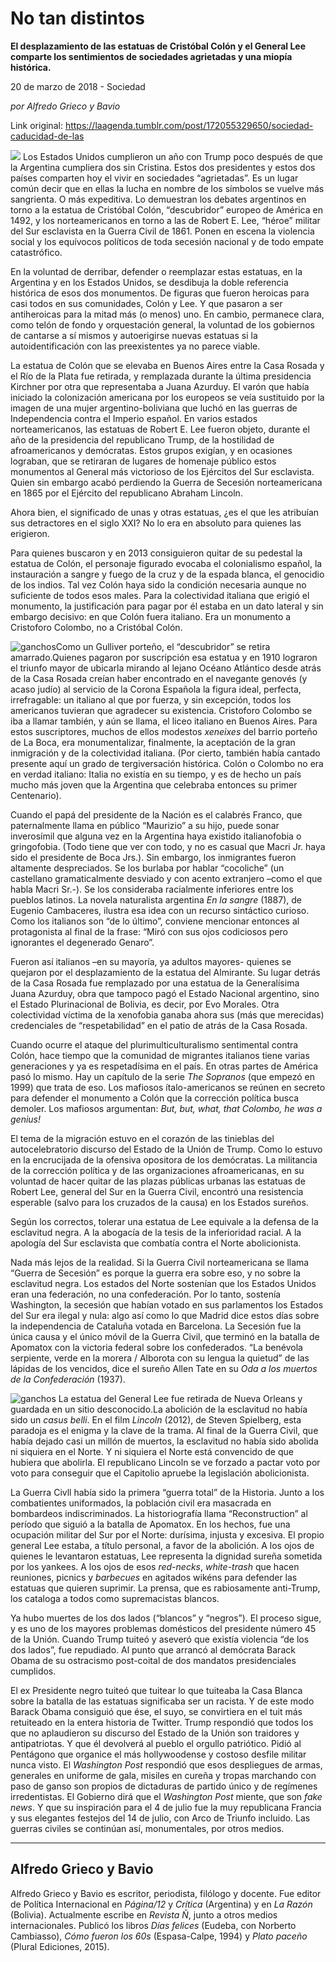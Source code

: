 # No tan distintos

**El desplazamiento de las estatuas de Cristóbal Colón y el General Lee comparte los sentimientos de sociedades agrietadas y una miopía histórica.**

20 de marzo de 2018 - Sociedad

_por Alfredo Grieco y Bavio_

Link original: https://laagenda.tumblr.com/post/172055329650/sociedad-caducidad-de-las

![](https://64.media.tumblr.com/3adad22317e4423589f6bbda55b2f745/tumblr_inline_pk0l7zCqDq1t6q87u_500.jpg)
Los Estados Unidos cumplieron un año con Trump poco después de que la Argentina cumpliera dos sin Cristina. Estos dos presidentes y estos dos países comparten hoy el vivir en sociedades “agrietadas”. Es un lugar común decir que en ellas la lucha en nombre de los símbolos se vuelve más sangrienta. O más expeditiva. Lo demuestran los debates argentinos en torno a la estatua de Cristóbal Colón, “descubridor” europeo de América en 1492, y los norteamericanos en torno a las de Robert E. Lee, “héroe” militar del Sur esclavista en la Guerra Civil de 1861. Ponen en escena la violencia social y los equívocos políticos de toda secesión nacional y de todo empate catastrófico. 

En la voluntad de derribar, defender o reemplazar estas estatuas, en la Argentina y en los Estados Unidos, se desdibuja la doble referencia histórica de esos dos monumentos. De figuras que fueron heroicas para casi todos en sus comunidades, Colón y Lee. Y que pasaron a ser antiheroicas para la mitad más (o menos) uno. En cambio, permanece clara, como telón de fondo y orquestación general, la voluntad de los gobiernos de cantarse a sí mismos y autoerigirse nuevas estatuas si la autoidentificación con las preexistentes ya no parece viable. 

La estatua de Colón que se elevaba en Buenos Aires entre la Casa Rosada y el Río de la Plata fue retirada, y remplazada durante la última presidencia Kirchner por otra que representaba a Juana Azurduy. El varón que había iniciado la colonización americana por los europeos se veía sustituido por la imagen de una mujer argentino-boliviana que luchó en las guerras de Independencia contra el Imperio español. En varios estados norteamericanos, las estatuas de Robert E. Lee fueron objeto, durante el año de la presidencia del republicano Trump, de la hostilidad de afroamericanos y demócratas. Estos grupos exigían, y en ocasiones lograban, que se retiraran de lugares de homenaje público estos monumentos al General más victorioso de los Ejércitos del Sur esclavista. Quien sin embargo acabó perdiendo la Guerra de Secesión norteamericana en 1865 por el Ejército del republicano Abraham Lincoln. 

Ahora bien, el significado de unas y otras estatuas, ¿es el que les atribuían sus detractores en el siglo XXI? No lo era en absoluto para quienes las erigieron. 

Para quienes buscaron y en 2013 consiguieron quitar de su pedestal la estatua de Colón, el personaje figurado evocaba el colonialismo español, la instauración a sangre y fuego de la cruz y de la espada blanca, el genocidio de los indios. Tal vez Colón haya sido la condición necesaria aunque no suficiente de todos esos males. Para la colectividad italiana que erigió el monumento, la justificación para pagar por él estaba en un dato lateral y sin embargo decisivo: en que Colón fuera italiano. Era un monumento a Cristoforo Colombo, no a Cristóbal Colón. 

![ganchos](https://64.media.tumblr.com/c587ad7ef3ae5645fe8727054c518593/tumblr_inline_pk0l7zRkHU1t6q87u_500.jpg)Como un Gulliver porteño, el “descubridor” se retira amarrado.Quienes pagaron por suscripción esa estatua y en 1910 lograron el triunfo mayor de ubicarla mirando al lejano Océano Atlántico desde atrás de la Casa Rosada creían haber encontrado en el navegante genovés (y acaso judío) al servicio de la Corona Española la figura ideal, perfecta, irrefragable: un italiano al que por fuerza, y sin excepción, todos los americanos tuvieran que agradecer su existencia. Cristoforo Colombo se iba a llamar también, y aún se llama, el liceo italiano en Buenos Aires. Para estos suscriptores, muchos de ellos modestos *xeneixes* del barrio porteño de La Boca, era monumentalizar, finalmente, la aceptación de la gran inmigración y de la colectividad italiana. (Por cierto, también había cantado presente aquí un grado de tergiversación histórica. Colón o Colombo no era en verdad italiano: Italia no existía en su tiempo, y es de hecho un país mucho más joven que la Argentina que celebraba entonces su primer Centenario). 

Cuando el papá del presidente de la Nación es el calabrés Franco, que paternalmente llama en público “Maurizio” a su hijo, puede sonar inverosímil que alguna vez en la Argentina haya existido italianofobia o gringofobia. (Todo tiene que ver con todo, y no es casual que Macri Jr. haya sido el presidente de Boca Jrs.). Sin embargo, los inmigrantes fueron altamente despreciados. Se los burlaba por hablar “cocoliche” (un castellano gramaticalmente desviado y con acento extranjero –como el que habla Macri Sr.-). Se los consideraba racialmente inferiores entre los pueblos latinos. La novela naturalista argentina *En la sangre* (1887), de Eugenio Cambaceres, ilustra esa idea con un recurso sintáctico curioso. Como los italianos son “de lo último”, conviene mencionar entonces al protagonista al final de la frase: “Miró con sus ojos codiciosos pero ignorantes el degenerado Genaro”. 

Fueron así italianos –en su mayoría, ya adultos mayores- quienes se quejaron por el desplazamiento de la estatua del Almirante. Su lugar detrás de la Casa Rosada fue remplazado por una estatua de la Generalísima Juana Azurduy, obra que tampoco pagó el Estado Nacional argentino, sino el Estado Plurinacional de Bolivia, es decir, por Evo Morales. Otra colectividad víctima de la xenofobia ganaba ahora sus (más que merecidas) credenciales de “respetabilidad” en el patio de atrás de la Casa Rosada. 

Cuando ocurre el ataque del plurimulticulturalismo sentimental contra Colón, hace tiempo que la comunidad de migrantes italianos tiene varias generaciones y ya es respetadísima en el país. En otras partes de América pasó lo mismo. Hay un capítulo de la serie *The Sopranos* (que empezó en 1999) que trata de eso. Los mafiosos ítalo-americanos se reúnen en secreto para defender el monumento a Colón que la corrección política busca demoler. Los mafiosos argumentan: *But, but, what, that Colombo, he was a genius!*

El tema de la migración estuvo en el corazón de las tinieblas del autocelebratorio discurso del Estado de la Unión de Trump. Como lo estuvo en la encrucijada de la ofensiva opositora de los demócratas. La militancia de la corrección política y de las organizaciones afroamericanas, en su voluntad de hacer quitar de las plazas públicas urbanas las estatuas de Robert Lee, general del Sur en la Guerra Civil, encontró una resistencia esperable (salvo para los cruzados de la causa) en los Estados sureños. 

Según los correctos, tolerar una estatua de Lee equivale a la defensa de la esclavitud negra. A la abogacía de la tesis de la inferioridad racial. A la apología del Sur esclavista que combatía contra el Norte abolicionista. 

Nada más lejos de la realidad. Si la Guerra Civil norteamericana se llama “Guerra de Secesión” es porque la guerra era sobre eso, y no sobre la esclavitud negra. Los estados del Norte sostenían que los Estados Unidos eran una federación, no una confederación. Por lo tanto, sostenía Washington, la secesión que habían votado en sus parlamentos los Estados del Sur era ilegal y nula: algo así como lo que Madrid dice estos días sobre la independencia de Cataluña votada en Barcelona. La Secesión fue la única causa y el único móvil de la Guerra Civil, que terminó en la batalla de Apomatox con la victoria federal sobre los confederados. “La benévola serpiente, verde en la morera / Alborota con su lengua la quietud” de las lápidas de los vencidos, dice el sureño Allen Tate en su *Oda a los muertos de la Confederación* (1937). 

![ganchos](https://64.media.tumblr.com/3adad22317e4423589f6bbda55b2f745/tumblr_inline_pk0l7zCqDq1t6q87u_500.jpg) La estatua del General Lee fue retirada de Nueva Orleans y guardada en un sitio desconocido.La abolición de la esclavitud no había sido un *casus belli*. En el film *Lincoln* (2012), de Steven Spielberg, esta paradoja es el enigma y la clave de la trama. Al final de la Guerra Civil, que había dejado casi un millón de muertos, la esclavitud no había sido abolida ni siquiera en el Norte. Y ni siquiera el Norte está convencido de que hubiera que abolirla. El republicano Lincoln se ve forzado a pactar voto por voto para conseguir que el Capitolio apruebe la legislación abolicionista. 

La Guerra Civll había sido la primera “guerra total” de la Historia. Junto a los combatientes uniformados, la población civil era masacrada en bombardeos indiscriminados. La historiografía llama “Reconstruction” al período que siguió a la batalla de Apomatox. En los hechos, fue una ocupación militar del Sur por el Norte: durísima, injusta y excesiva. El propio general Lee estaba, a título personal, a favor de la abolición. A los ojos de quienes le levantaron estatuas, Lee representa la dignidad sureña sometida por los yankees. A los ojos de esos *red-necks*, *white-trash* que hacen reuniones, picnics y *barbecues* en agitados wikéns para defender las estatuas que quieren suprimir. La prensa, que es rabiosamente anti-Trump, los cataloga a todos como supremacistas blancos. 

Ya hubo muertes de los dos lados (“blancos” y “negros”). El proceso sigue, y es uno de los mayores problemas domésticos del presidente número 45 de la Unión. Cuando Trump tuiteó y aseveró que existía violencia “de los dos lados”, fue repudiado. Al punto que arrancó al demócrata Barack Obama de su ostracismo post-coital de dos mandatos presidenciales cumplidos. 

El ex Presidente negro tuiteó que tuitear lo que tuiteaba la Casa Blanca sobre la batalla de las estatuas significaba ser un racista. Y de este modo Barack Obama consiguió que ése, el suyo, se convirtiera en el tuit más retuiteado en la entera historia de Twitter. Trump respondió que todos los que no aplaudieron su discurso del Estado de la Unión son traidores y antipatriotas. Y que él devolverá al pueblo el orgullo patriótico. Pidió al Pentágono que organice el más hollywoodense y costoso desfile militar nunca visto. El *Washington Post* respondió que esos despliegues de armas, generales en uniforme de gala, misiles en cureña y tropas marchando con paso de ganso son propios de dictaduras de partido único y de regímenes irredentistas. El Gobierno dirá que el *Washington Post* miente, que son *fake news*. Y que su inspiración para el 4 de julio fue la muy republicana Francia y sus elegantes festejos del 14 de julio, con Arco de Triunfo incluido. Las guerras civiles se continúan así, monumentales, por otros medios. 

  




---

Alfredo Grieco y Bavio
----------------------

 Alfredo Grieco y Bavio es escritor, periodista, filólogo y docente. Fue editor de Política Internacional en *Página/12* y *Crítica* (Argentina) y en *La Razón* (Bolivia). Actualmente escribe en *Revista Ñ*, junto a otros medios internacionales. Publicó los libros *Días felices* (Eudeba, con Norberto Cambiasso), *Cómo fueron los 60s* (Espasa-Calpe, 1994) y *Plato paceño* (Plural Ediciones, 2015).

